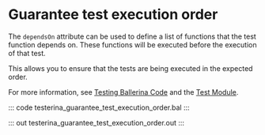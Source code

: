 # Guarantee test execution order

The `dependsOn` attribute can be used to define a list of functions that the test function depends on. These functions will be executed before the execution of that test.

This allows you to ensure that the tests are being executed in the expected order.

For more information, see [Testing Ballerina Code](https://ballerina.io/learn/testing-ballerina-code/testing-quick-start/) and the [Test Module](https://lib.ballerina.io/ballerina/test/latest/).

::: code testerina_guarantee_test_execution_order.bal :::

::: out testerina_guarantee_test_execution_order.out :::

